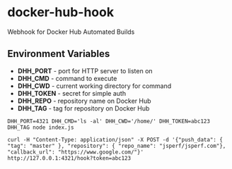# docker-hub-hook
Webhook for Docker Hub Automated Builds

## Environment Variables

- **DHH_PORT** - port for HTTP server to listen on
- **DHH_CMD** - command to execute
- **DHH_CWD** - current working directory for command
- **DHH_TOKEN** - secret for simple auth
- **DHH_REPO** - repository name on Docker Hub
- **DHH_TAG** - tag for repository on Docker Hub

```
DHH_PORT=4321 DHH_CMD='ls -al' DHH_CWD='/home/' DHH_TOKEN=abc123 DHH_TAG node index.js
```

```
curl -H "Content-Type: application/json" -X POST -d '{"push_data": { "tag": "master" }, "repository": { "repo_name": "jsperf/jsperf.com"}, "callback_url": "https://www.google.com/"}' http://127.0.0.1:4321/hook?token=abc123
```
